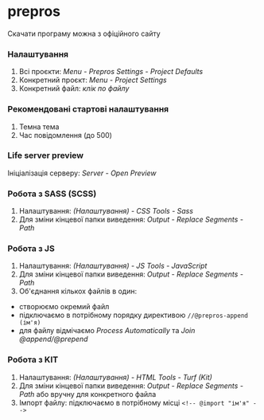 # prepros
Скачати програму можна з офіційного сайту

### Налаштування
1. Всі проєкти: *Menu - Prepros Settings - Project Defaults*
2. Конкретний проєкт: *Menu - Project Settings*
3. Конкретний файл: *клік по файлу*

### Рекомендовані стартові налаштування
1. Темна тема
2. Час повідомлення (до 500)

### Life server preview
Ініціалізація серверу: *Server - Open Preview*

### Робота з SASS (SCSS)
1. Налаштування: *(Налаштування) - CSS Tools - Sass*
2. Для зміни кінцевої папки виведення: *Output - Replace Segments - Path*

### Робота з JS
1. Налаштування: *(Налаштування) - JS Tools - JavaScript*
2. Для зміни кінцевої папки виведення: *Output - Replace Segments - Path*
3. Об'єднання кількох файлів в один:
- створюємо окремий файл
- підключаємо в потрібному порядку директивою `//@prepros-append (ім'я)`
- для файлу відмічаємо *Process Automatically* та *Join @append/@prepend*

### Робота з KIT
1. Налаштування: *(Налаштування) - HTML Tools - Turf (Kit)*
2. Для зміни кінцевої папки виведення: *Output - Replace Segments - Path* або вручну для конкретного файла
3. Імпорт файлу: підключаємо в потрібному місці `<!-- @import "ім'я" -->`
